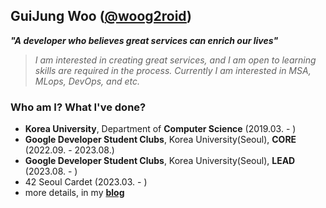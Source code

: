 ## GuiJung Woo ([@woog2roid](https://woog2roid.dev))

_**"A developer who believes great services can enrich our lives"**_

> _I am interested in creating great services, and I am open to learning skills are required in the process. Currently I am interested in MSA, MLops, DevOps, and etc._

### Who am I? What I've done?

- __Korea University__, Department of __Computer Science__ (2019.03. - )
- __Google Developer Student Clubs__, Korea University(Seoul), __CORE__ (2022.09. - 2023.08.)
- __Google Developer Student Clubs__, Korea University(Seoul), __LEAD__ (2023.08. - )
- 42 Seoul Cardet (2023.03. - )
- more details, in my __[blog](https://woog2roid.dev)__